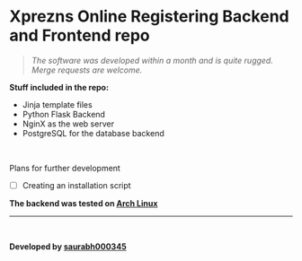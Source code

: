 # Xprezns Online Registering Backend and Frontend repo

>*The software was developed within a month and is quite rugged. Merge requests are welcome.*

**Stuff included in the repo:**
* Jinja template files
* Python Flask Backend
* NginX as the web server
* PostgreSQL for the database backend

<br>

Plans for further development
- [ ] Creating an installation script


**The backend was tested on [Arch Linux](https://archlinux.org)**

<hr><br>

**Developed by [saurabh000345](https://github.com/saurabh000345)**
